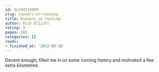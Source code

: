 ```yaml
---
id: OL24411995M
slug: runners-on-running
title: Runners on running
author: Rich Elliott
rating: 3
pages: 300
categories: []
reads:
- finished_at: '2012-03-16'
---
```

Decent enough, filled me in on some running history and motivated a few extra kilometres.
